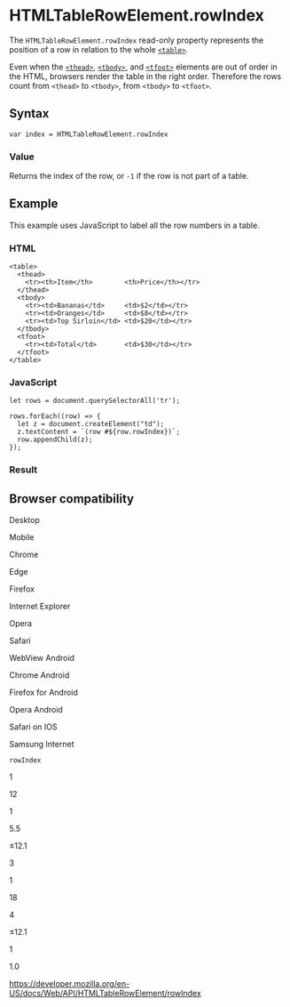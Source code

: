 # HTMLTableRowElement.rowIndex

The `HTMLTableRowElement.rowIndex` read-only property represents the position of a row in relation to the whole [`<table>`](https://developer.mozilla.org/en-US/docs/Web/HTML/Element/table).

Even when the [`<thead>`](https://developer.mozilla.org/en-US/docs/Web/HTML/Element/thead), [`<tbody>`](https://developer.mozilla.org/en-US/docs/Web/HTML/Element/tbody), and [`<tfoot>`](https://developer.mozilla.org/en-US/docs/Web/HTML/Element/tfoot) elements are out of order in the HTML, browsers render the table in the right order. Therefore the rows count from `<thead>` to `<tbody>`, from `<tbody>` to `<tfoot>`.

## Syntax

    var index = HTMLTableRowElement.rowIndex

### Value

Returns the index of the row, or `-1` if the row is not part of a table.

## Example

This example uses JavaScript to label all the row numbers in a table.

### HTML

    <table>
      <thead>
        <tr><th>Item</th>        <th>Price</th></tr>
      </thead>
      <tbody>
        <tr><td>Bananas</td>     <td>$2</td></tr>
        <tr><td>Oranges</td>     <td>$8</td></tr>
        <tr><td>Top Sirloin</td> <td>$20</td></tr>
      </tbody>
      <tfoot>
        <tr><td>Total</td>       <td>$30</td></tr>
      </tfoot>
    </table>

### JavaScript

    let rows = document.querySelectorAll('tr');

    rows.forEach((row) => {
      let z = document.createElement("td");
      z.textContent = `(row #${row.rowIndex})`;
      row.appendChild(z);
    });

### Result

## Browser compatibility

Desktop

Mobile

Chrome

Edge

Firefox

Internet Explorer

Opera

Safari

WebView Android

Chrome Android

Firefox for Android

Opera Android

Safari on IOS

Samsung Internet

`rowIndex`

1

12

1

5.5

≤12.1

3

1

18

4

≤12.1

1

1.0

<a href="https://developer.mozilla.org/en-US/docs/Web/API/HTMLTableRowElement/rowIndex" class="_attribution-link">https://developer.mozilla.org/en-US/docs/Web/API/HTMLTableRowElement/rowIndex</a>
